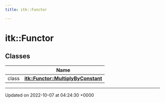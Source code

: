 ```yaml
---
title: itk::Functor

---
```


# itk::Functor



## Classes

|                | Name           |
| -------------- | -------------- |
| class | **[itk::Functor::MultiplyByConstant](../Classes/classitk_1_1Functor_1_1MultiplyByConstant.md)**  |






-------------------------------

Updated on 2022-10-07 at 04:24:30 +0000